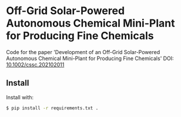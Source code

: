 # Off-Grid Solar-Powered Autonomous Chemical Mini-Plant for Producing Fine Chemicals
Code for the paper 'Development of an Off-Grid Solar-Powered Autonomous Chemical Mini-Plant for Producing Fine Chemicals'
DOI: [10.1002/cssc.202102011](https://doi.org/10.1002/cssc.202102011)


## Install
Install with:
```bash
$ pip install -r requirements.txt .
```
